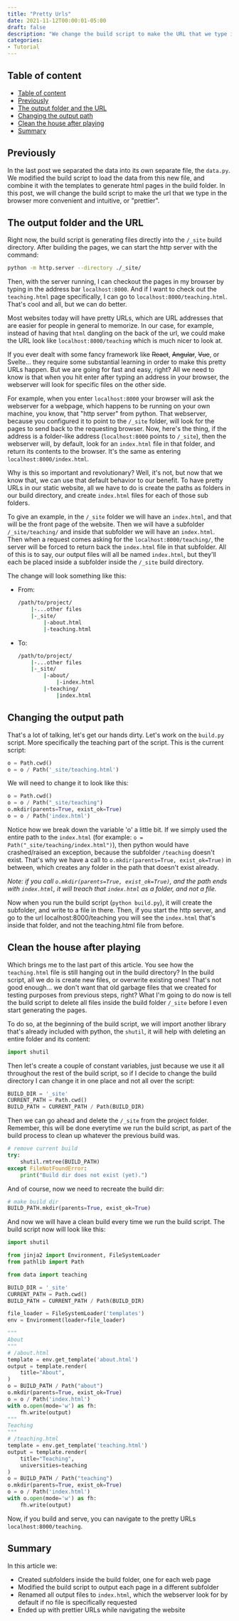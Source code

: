 ```yaml
---
title: "Pretty Urls"
date: 2021-11-12T00:00:01-05:00
draft: false
description: "We change the build script to make the URL that we type in the browser more convenient and intuitive for us humans to read, in other words \"prettier\"."
categories:
- Tutorial
---
```


## Table of content

- [Table of content](#table-of-content)
- [Previously](#previously)
- [The output folder and the URL](#the-output-folder-and-the-url)
- [Changing the output path](#changing-the-output-path)
- [Clean the house after playing](#clean-the-house-after-playing)
- [Summary](#summary)

## Previously

In the last post we separated the data into its own separate file, the `data.py`. We modified the build script to load the data from this new file, and combine it with the templates to generate html pages in the build folder. In this post, we will change the build script to make the url that we type in the browser more convenient and intuitive, or "prettier".

## The output folder and the URL

Right now, the build script is generating files directly into the `/_site` build directory. After building the pages, we can start the http server with the command:

```bash
python -m http.server --directory ./_site/
```

Then, with the server running, I can checkout the pages in my browser by typing in the address bar `localhost:8000`. And if I want to check out the `teaching.html` page specifically, I can go to `localhost:8000/teaching.html`. That's cool and all, but we can do better.

Most websites today will have pretty URLs, which are URL addresses that are easier for people in general to memorize. In our case, for example, instead of having that `html` dangling on the back of the url, we could make the URL look like `localhost:8000/teaching` which is much nicer to look at.

If you ever dealt with some fancy framework like ~~React~~, ~~Angular~~, ~~Vue~~, or Svelte... they require some substantial learning in order to make this pretty URLs happen. But we are going for fast and easy, right? All we need to know is that when you hit enter after typing an address in your browser, the webserver will look for specific files on the other side.

For example, when you enter `localhost:8000` your browser will ask the webserver for a webpage, which happens to be running on your own machine, you know, that "http server" from python. That webserver, because you configured it to point to the `/_site` folder,  will look for the pages to send back to the requesting browser. Now, here's the thing, if the address is a folder-like address (`localhost:8000` points to `/_site`), then the webserver will, by default, look for an `index.html` file in that folder, and return its contents to the browser. It's the same as entering `localhost:8000/index.html`.

Why is this so important and revolutionary? Well, it's not, but now that we know that, we can use that default behavior to our benefit. To have pretty URLs in our static website, all we have to do is create the paths as folders in our build directory, and create `index.html` files for each of those sub folders.

To give an example, in the `/_site` folder we will have an `index.html`, and that will be the front page of the website. Then we will have a subfolder `/_site/teaching/` and inside that subfolder we will have an `index.html`. Then when a request comes asking for the `localhost:8000/teaching/`, the server will be forced to return back the `index.html` file in that subfolder. All of this is to say, our output files will all be named `index.html`, but they'll each be placed inside a subfolder inside the `/_site` build directory.

The change will look something like this:

- From:

    ```bash
    /path/to/project/
        |-...other files
        |-_site/
            |-about.html
            |-teaching.html
    ```

- To:

    ```bash
    /path/to/project/
        |-...other files
        |-_site/
            |-about/
                |-index.html
            |-teaching/
                |index.html
    ```

## Changing the output path

That's a lot of talking, let's get our hands dirty. Let's work on the `build.py` script. More specifically the teaching part of the script. This is the current script:

```python
o = Path.cwd()
o = o / Path('_site/teaching.html')
```

We will need to change it to look like this:

```python
o = Path.cwd()
o = o / Path("_site/teaching")
o.mkdir(parents=True, exist_ok=True)
o = o / Path('index.html')
```

Notice how we break down the variable 'o' a little bit. If we simply used the entire path to the `index.html` (for example: `o = Path("_site/teaching/index.html")`), then python would have crashed/raised an exception, because the subfolder `/teaching` doesn't exist. That's why we have a call to `o.mkdir(parents=True, exist_ok=True)` in between, which creates any folder in the path that doesn't exist already.

*Note: if you call `o.mkdir(parents=True, exist_ok=True)`, and the path ends with `index.html`, it will treach that `index.html` as a folder, and not a file.*

Now when you run the build script (`python build.py`), it will create the subfolder, and write to a file in there. Then, if you start the http server, and go to the url localhost:8000/teaching you will see the `index.html` that's inside that folder, and not the teaching.html file from before.

## Clean the house after playing

Which brings me to the last part of this article. You see how the `teaching.html` file is still hanging out in the build directory? In the build script, all we do is create new files, or overwrite existing ones! That's not good enough... we don't want that old garbage files that we created for testing purposes from previous steps, right? What I'm going to do now is tell the build script to delete all files inside the build folder `/_site` before I even start generating the pages.

To do so, at the beginning of the build script, we will import another library that's already included with python, the `shutil`, it will help with deleting an entire folder and its content:

```python
import shutil
```

Then let's create a couple of constant variables, just because we use it all throughout the rest of the build script, so if I decide to change the build directory I can change it in one place and not all over the script:

```python
BUILD_DIR = '_site'
CURRENT_PATH = Path.cwd()
BUILD_PATH = CURRENT_PATH / Path(BUILD_DIR)
```

Then we can go ahead and delete the `/_site` from the project folder. Remember, this will be done everytime we run the build script, as part of the build process to clean up whatever the previous build was.

```python
# remove current build
try:
    shutil.rmtree(BUILD_PATH)
except FileNotFoundError:
    print("Build dir does not exist (yet).")
```

And of course, now we need to recreate the build dir:

```python
# make build dir
BUILD_PATH.mkdir(parents=True, exist_ok=True)
```

And now we will have a clean build every time we run the build script. The build script now will look like this:

```python
import shutil

from jinja2 import Environment, FileSystemLoader
from pathlib import Path

from data import teaching

BUILD_DIR = '_site'
CURRENT_PATH = Path.cwd()
BUILD_PATH = CURRENT_PATH / Path(BUILD_DIR)

file_loader = FileSystemLoader('templates')
env = Environment(loader=file_loader)

"""
About
"""
# /about.html
template = env.get_template('about.html')
output = template.render(
    title="About",
)
o = BUILD_PATH / Path("about")
o.mkdir(parents=True, exist_ok=True)
o = o / Path('index.html')
with o.open(mode='w') as fh:
    fh.write(output)
"""
Teaching
"""
# /teaching.html
template = env.get_template('teaching.html')
output = template.render(
    title="Teaching",
    universities=teaching
)
o = BUILD_PATH / Path("teaching")
o.mkdir(parents=True, exist_ok=True)
o = o / Path('index.html')
with o.open(mode='w') as fh:
    fh.write(output)
```

Now, if you build and serve, you can navigate to the pretty URLs `localhost:8000/teaching`.

## Summary

In this article we:

- Created subfolders inside the build folder, one for each web page
- Modified the build script to output each page in a different subfolder
- Renamed all output files to `index.html`, which the webserver look for by default if no file is specifically requested
- Ended up with prettier URLs while navigating the website